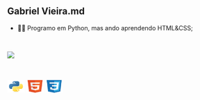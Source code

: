 ## Gabriel Vieira.md

- 👨‍💻 Programo em Python, mas ando aprendendo HTML&CSS;

##

<div>
  <br>
  <img height="180em" src="https://github-readme-stats.vercel.app/api?username=gabrielvieira07&show_icons=true&theme=highcontrast"/>
</div>

  ##

<div style="display: inline_block"><br>
  <img align="center" alt="Python" height="30" width="40" src="https://raw.githubusercontent.com/devicons/devicon/master/icons/python/python-original.svg">
  <img align="center" alt="HTML" height="30" width="40" src="https://raw.githubusercontent.com/devicons/devicon/master/icons/html5/html5-original.svg">
  <img align="center" alt="CSS" height="30" width="40" src="https://raw.githubusercontent.com/devicons/devicon/master/icons/css3/css3-original.svg">
</div>
